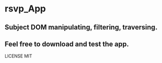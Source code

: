 # rsvp_App

## Subject DOM manipulating, filtering, traversing.
## Feel free to download and test the app.

LICENSE MIT

